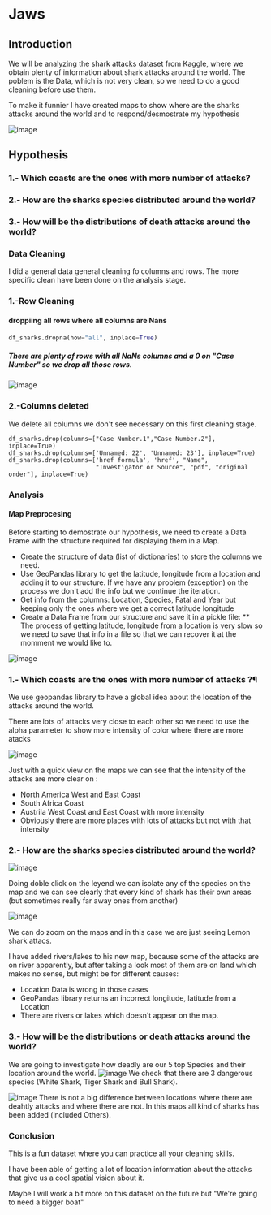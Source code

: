 # Jaws

## Introduction

We will be analyzing the shark attacks dataset from Kaggle, where we obtain plenty of information about shark attacks around the world.
The poblem is the Data, which is not very clean, so we need to do a good cleaning before use them.

To make it funnier I have created maps to show where are the sharks attacks around the world and to respond/desmostrate my hypothesis

![image](https://user-images.githubusercontent.com/82879300/130495531-2bddc7fe-486e-4e1a-bda1-254fd5149167.png)



## Hypothesis
### 1.- Which coasts are the ones with more number of attacks?
### 2.- How are the sharks species distributed around the world?
### 3.- How will be the distributions of death attacks around the world?

### Data Cleaning
 I did a general data general cleaning fo columns and rows. The more specific clean have been done on the analysis stage.
### 1.-Row Cleaning

#### droppiing all rows where all columns are Nans
```` python 
df_sharks.dropna(how="all", inplace=True)
````

##### There are plenty of rows with all NaNs columns and a 0 on "Case Number" so we drop all those rows.
![image](https://user-images.githubusercontent.com/82879300/130502557-374a01e1-675a-4329-af16-8bd4b9964e9b.png)


### 2.-Columns deleted
We delete all columns we don't see necessary on this first cleaning stage.
````
df_sharks.drop(columns=["Case Number.1","Case Number.2"], inplace=True)
df_sharks.drop(columns=['Unnamed: 22', 'Unnamed: 23'], inplace=True)
df_sharks.drop(columns=['href formula', 'href', "Name", 
                        "Investigator or Source", "pdf", "original order"], inplace=True)
````

### Analysis
  
#### Map Preprocesing
Before starting to demostrate our hypothesis, we need to create a Data Frame with the structure required for displaying them in a Map.

* Create the structure of data (list of dictionaries) to store the columns we need.
* Use GeoPandas library to get the latitude, longitude from a location and adding it to our structure. If we have any problem (exception) on the process we don't add the info but we continue the iteration.
* Get info from the columns: Location, Species, Fatal and Year but keeping only the ones where we get a correct latitude longitude
* Create a Data Frame from our structure and save it in a pickle file:
  ** The process of getting latitude, longitude from a location is very slow so we need to save that info in a file so that we can recover it at the momment we would like to.

![image](https://user-images.githubusercontent.com/82879300/130497334-4c53ec22-657a-4428-8da5-5496f81426f9.png)



### 1.- Which coasts are the ones with more number of attacks ?¶
We use geopandas library to have a global idea about the location of the attacks around the world.

There are lots of attacks very close to each other so we need to use the alpha parameter to show more intensity of color where there are more atacks

![image](https://user-images.githubusercontent.com/82879300/130497642-588bab0a-6143-4cb7-aaaf-30ed65e2afe5.png)


Just with a quick view on the maps we can see that the intensity of the attacks are more clear on :

* North America West and East Coast
* South Africa Coast
* Austrila West Coast and East Coast with more intensity
* Obviously there are more places with lots of attacks but not with that intensity

### 2.- How are the sharks species distributed around the world?

![image](https://user-images.githubusercontent.com/82879300/130499661-a765e5b0-3187-47b7-a97f-3acb5a94ff7d.png)

Doing doble click on the leyend we can isolate any of the species on the map and we can see clearly that every kind of shark has their own areas (but sometimes really far away ones from another)

![image](https://user-images.githubusercontent.com/82879300/130499959-2a27dcb6-7423-433c-b3c3-ef9b46f3ecc3.png)

We can do zoom on the maps and in this case we are just seeing Lemon shark attacs. 

I have added rivers/lakes to his new map, because some of the attacks are on river apparently, but after taking a look most of them are on land which makes no sense, but might be for different causes:

* Location Data is wrong in those cases
* GeoPandas library returns an incorrect longitude, latitude from a Location
* There are rivers or lakes which doesn't appear on the map.

### 3.- How will be the distributions or death attacks around the world?

We are going to investigate how deadly are our 5 top Species and their location around the world.
![image](https://user-images.githubusercontent.com/82879300/130501287-a868c29e-4527-4540-91f5-4e4bf278fc9b.png)
We check that there are 3 dangerous species (White Shark, Tiger Shark and Bull Shark).


![image](https://user-images.githubusercontent.com/82879300/130501451-8edfa2f9-af14-45ea-ba27-8d1d1b1224c9.png)
There is not a big difference between locations where there are deahtly attacks and where there are not. In this maps all kind of sharks has been added (included Others).

### Conclusion

This is a fun dataset where you can practice all your cleaning skills.

I have been able of getting a lot of location information about the attacks that give us a cool spatial vision about it.

Maybe I will work a bit more on this dataset on the future but "We're going to need a bigger boat"
